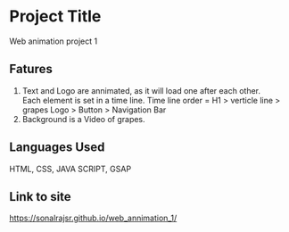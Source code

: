 
# Project Title
Web animation project 1


## Fatures

1. Text and Logo are annimated, as it will load one after each other.  
    Each element is set in a time line.
    Time line order = H1 > verticle line > grapes Logo > Button > Navigation Bar
2. Background is a Video of grapes.


## Languages Used
HTML, CSS, JAVA SCRIPT, GSAP

## Link to site
https://sonalrajsr.github.io/web_annimation_1/
